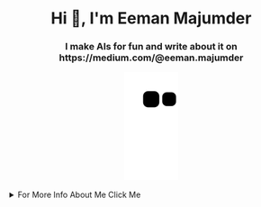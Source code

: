 <h1 align="center">Hi 👋, I'm Eeman Majumder</h1>
<h3 align="center">I make AIs for fun and write about it on https://medium.com/@eeman.majumder</h3>


<p align='center'><img src='https://raw.githubusercontent.com/eeman1113/eeman1113/output/github-contribution-grid-snake.svg'></p>
<details><summary>For More Info About Me Click Me</summary>

 <h1 align="center">Hey There 👋🏼</h1>
 <h2 align="center">Happy to see you here 😁</h2>


Welcome to my little corner of the internet! **I'm Eeman Majumder**, a self-proclaimed average nerd with a passion for Artificial Intelligence and Machine Learning. I'm currently pursuing my B.Tech degree in Computer Science with a specialization in AIML at VIT Bhopal, India.

I'm known for making some weird and interesting AI projects that have left my friends and family scratching their heads. But hey, that's what makes life fun, right? 😉

Now, let me tell you a bit about myself in a more down-to-earth way.

___

**Education 📚**
---------------

**<u><h3>VIT Bhopal, India</h3></u>**
B.Tech in Computer Science with specialisation In Artificial Intelligence and Machine Learning

**Grades** -  Work In Progress

**<u><h3>St.Arnold's School, Rourkela, Odisa, India</h3></u>**

**Grades:** 

**CBSE Boards Class 10**<EM>


<table><b><tr><th>Subject</th><th>Grades</th></tr></b>
<tr><td>English Comm.</td><td> A1</td></tr>
<tr><td>Hindi</td><td>C2</td></tr>
<tr><td>Maths</td><td>C1</td></tr>
<tr><td>Science</td><td>A2</td></tr>
<tr><td>SST</td><td>B1</td></tr>
<tr><td>Computer Science (IT)</td><td>AI</td></tr>
</table></EM>

**CBSE Boards Class 12**<EM>
<table><b><tr><th>Subject</th><th>Marks</th></tr></b>
<tr><td>English Core</td><td> 78</td></tr>
<tr><td>Maths</td><td>47</td></tr>
<tr><td>Physics</td><td>73</td></tr>
<tr><td>Chemistry</td><td>75</td></tr>
<tr><td>Computer Science</td><td>80</td></tr>
<tr><td>Physical Education</td><td>84</td></tr>
</table></EM>

___

**Skills 🤖**
---------

**<u><h3>Technical  🛠️</h3></u>**

**Programming Languages**<EM>
<table><b><tr><th>Languages</th><th>Efficency</th></tr></b>
<tr><td>Python</td><td>Advanced</td></tr>
<tr><td>Rust</td><td>Advanced</td></tr>
<tr><td>C++</td><td>Intermediate</td></tr>
<tr><td>C</td><td>Imtermedate</td></tr>
<tr><td>Java</td><td>Basic</td></tr>
<tr><td>R</td><td>Basic</td></tr>
</table></EM>

**Machine Learning and AI**<EM>
<table><b><tr><th>Topics</th><th>Proficiency Level</th></tr></b>
<tr><td>Machine Learning</td><td>Advanced</td></tr>
<tr><td>Deep Learning</td><td>Advanced</td></tr>
<tr><td>Natural Language Processing</td><td>Advanced</td></tr>
<tr><td>Computer Vision</td><td>Advanced</td></tr>
<tr><td>Data Science</td><td>Advanced</td></tr>
<tr><td>Big Data</td><td>Advanced</td></tr>
<tr><td>Reinforcement Learning</td><td>Advanced</td></tr>
<tr><td>Cybersecurity</td><td>Intermediate</td></tr>
<tr><td>Cryptography</td><td>Intermediate</td></tr>
<tr><td>Data Engineering</td><td>Intermediate</td></tr>
<tr><td>Blockchain</td><td>Basic</td></tr>
<tr><td>Web Development</td><td>Basic</td></tr>
</table></EM>

<u><h3>**Soft Skills 💬**</h3></u>

Communication <EM>

<ul>
<li>Effective verbal and written communication skills</li>
<li>Active listening</li>
<li>Presentation skills</li>
<li>Interpersonal skills</li>
<li>Conflict resolution</li>
</ul></EM>
Leadership<EM>

<ul>
<li>Team management</li>
<li>Mentoring and coaching</li>
<li>Delegation</li>
<li>Strategic thinking</li>
<li>Decision making</li>
</ul></EM>
Time Management<EM>

<ul>
<li>Prioritization</li>
<li>Effective task scheduling</li>
<li>Meeting deadlines</li>
<li>Organizational skills</li>
<li>Adaptability</li>
</ul></EM>
Problem Solving<EM>

<ul>
<li>Analytical thinking</li>
<li>Critical thinking</li>
<li>Creativity</li>
<li>Attention to detail</li>
<li>Decision making</li>
</ul></EM>
Collaboration<EM>

<ul>
<li>Teamwork</li>
<li>Flexibility</li>
<li>Open-mindedness</li>
<li>Empathy</li>
<li>Conflict resolution</li>
</ul></EM>

___

**Academic Projects**
---------


<em>**Street Dogs Detection And Management Artificial Intelligence - Web App**</em>
--------------------------------------------------
Aug 2022 - Oct 2022

Associated with Vellore Institute of Technology

<b><h3>Description Of This Project:</h3></b>

The "Dawg Detection" app is a web-based application designed for identifying the presence of dogs in a given image. The app utilizes the state-of-the-art YOLOv7 object detection algorithm to accurately detect the presence of dogs in images uploaded by users.

The app provides users with a simple and intuitive interface to upload an image, which is then processed using the YOLOv7 algorithm to detect the presence of dogs. The app then displays the image with bounding boxes around each detected dog, along with a count of the total number of dogs detected in the image.

In addition to identifying dogs in uploaded images, the app also uses geolocation services to plot the user's location on a map and provides an estimate of the total number of dog sightings reported around the world.

The app also includes a fun feature for users to click a button to trigger a shower of balloons to celebrate their successful use of the app.

Overall, the "Dawg Detection" app is a fun and useful tool for anyone looking to identify dogs in images and gain insight into dog sightings worldwide.

Link To Project: https://github.com/Eeman1113/Dawg

<em>**ML Based Career Councillor**</em>
--------------------------------------------------
Sep 2022 - Feb 2023

Associated with Vellore Institute of Technology

<b><h3>Description Of This Project:</h3></b>
The ML Based Career Counsellor is a Streamlit app that uses large language models to suggest job positions based on the user's skills. The app asks the user to enter their name, region, date of birth and select the skills they possess from a list of skills. It then generates a prompt using the user's selected skills and asks large language models to suggest ten job positions based on the user's skills.

The app uses the PIL library to create a report containing the user's name, selected skills, and the suggested job positions. The report is generated as an image and saved to the local file system.

Link To Project: https://github.com/Eeman1113/ML-BASED-CAREER-COUINCLER

___

**Personal Projects**
---------

**<u><h3>Associated With Medium</h3></u>**

<em>**Detection Of Covid19 Using Keras**</em>
--------------------------------------------------
Jan 2022 - Jan 2022

Link To Project: https://github.com/Eeman1113/detection-of-COVID-19-WITH-KERAS


<em>**AI to chat with my friends on WhatsApp**</em>
--------------------------------------------------
Jul 2020 - Jul 2020

Link To Project: 
https://medium.com/geekculture/i-made-an-ai-to-chats-with-my-friends-without-them-noticing-part-1-c9a6482a4d80

<em>**Text to Handwriting using AI**</em>
--------------------------------------------------
Feb 2022 - Feb 2022

Link To Project: https://github.com/Eeman1113/text-to-handwriting

<em>**Flappy Bird**</em>
--------------------------------------------------
Mar 2022 - Mar 2022

Link To Project: https://github.com/Eeman1113/Flappy_Bird

<em>**Chatbot in 15 Lines**</em>
--------------------------------------------------
Mar 2022 - Mar 2022

Link To Project: https://github.com/Eeman1113/Chatbot_in_15_lines_GPT-3

<em>**AI to generate ART**</em>
--------------------------------------------------
Mar 2022 - Mar 2022

Link To Project: https://github.com/Eeman1113/Generating-Art-using-AI

<em>**AI to Generate Anime Synopsis**</em>
--------------------------------------------------
Mar 2022 - Mar 2022

Link To Project: https://github.com/Eeman1113/Anime-Synopsis-Generator-With-Deep-Learning

<em>**AI to Generate Animations**</em>
--------------------------------------------------
Mar 2022 - Mar 2022

Link To Project: https://github.com/Eeman1113/Generating-Animation-By-An-AI

<em>**AI to Generate Animations**</em>
--------------------------------------------------
Mar 2022 - Mar 2022

Link To Project: https://github.com/Eeman1113/Generating-Animation-By-An-AI

<em>**Enhancing Images Using AI**</em>
--------------------------------------------------
Apr 2022 - Apr 2022

Link To Project: https://github.com/Eeman1113/Enahncing-Images-using-AI

<em>**Better Song Suggester Than Spotify**</em>
--------------------------------------------------
Apr 2022 - Apr 2022

Link To Project: https://github.com/Eeman1113/Better_Song_reccomendetar_than_spotify

<em>**AI to covert Python to natural language**</em>
--------------------------------------------------
Apr 2022 - Apr 2022

Link To Project: https://github.com/Eeman1113/Python_To_English

<em>**AI to attend my online classes**</em>
--------------------------------------------------
Apr 2022 - Apr 202

Link To Project: https://github.com/Eeman1113/AI_to_attend_my_online_classes

<em>**OCR For SBI Bank**</em>
--------------------------------------------------
May 2022 - May 2022

Link To Project: https://github.com/Eeman1113/OCR_for_SBI

<em>**Automating Mario Using Reinforcement Learning**</em>
--------------------------------------------------
May 2022 - May 2022

Link To Project: https://github.com/Eeman1113/Mario-RL-AI

<em>**AI that behaves like Chandler Bing**</em>
--------------------------------------------------
May 2022 - May 2022

Link To Project: https://github.com/Eeman1113/Chandler-Bing-Deep-Learning-AI

<em>**Large Scale Anomaly Detection**</em>
--------------------------------------------------
Jun 2022 - Jun 2022

<em>**Black and White Photos to colour**</em>
--------------------------------------------------
Jun 2022 - Jun 2022

Link To Project: https://github.com/Eeman1113/Black-and-white-to-colour-photos

<em>**AI to suggest what to cook every day to people**</em>
--------------------------------------------------
Jun 2022 - Jun 2022

Link To Project: https://github.com/Eeman1113/What-Should-I-make-Today



<em>**AI to change black and white videos to colour**</em>
--------------------------------------------------
Jun 2022 - Jun 2022

Link To Project: https://github.com/Eeman1113/black-and-white-videos-to-colour-

<em>**Custom NLP Model**</em>
--------------------------------------------------
Jul 2022 - Jul 2022

Link To Project: https://github.com/Eeman1113/AI-that-chats-with-my-friends-

<em>**AI to rate my AI projects**</em>
--------------------------------------------------
Jul 2022 - Jul 2022

Link To Project: https://github.com/Eeman1113/AI-to-rate-my-AI-projects-

<em>**AI to make weird Spotify playlists**</em>
--------------------------------------------------
Jul 2022 - Aug 2022

Link To Project: https://github.com/Eeman1113/AI-to-make-wierd-spotify-playlists-


<em>**AI that writes articles**</em>
--------------------------------------------------
Aug 2022 - Aug 2022

Link To Project: https://github.com/Eeman1113/AI-writes-Articles

<em>**AI that generates text from keywords**</em>
--------------------------------------------------
Aug 2022 - Aug 2022

Link To Project: https://github.com/Eeman1113/AI_to_generate_sentences_from_words

<em>**AI to send you newspapers from a randomly made up world**</em>
--------------------------------------------------
Sep 2022 - Sep 2022

Link To Project: https://github.com/Eeman1113/AI-to-send-you-newspapers-from-a-randomly-made-up-world.

<em>**Ansar Chan (◕ヮ◕) 解**</em>
--------------------------------------------------
Feb 2023 - Present

Description Of Project:

Have you ever had a list of questions that you needed to answer quickly? Maybe you're a teacher or a student preparing for an exam, or maybe you're just curious about a particular topic. Either way, answering a long list of questions can be a daunting task. Fortunately, there is a new tool that can help: Ansar Chan (◕ヮ◕) 解.

Ansar Chan (◕ヮ◕) 解 is a Streamlit app that uses OpenAI to generate answers to a list of questions. It takes an array of questions as input and generates an answer for each one using OpenAI's text-generation API. The app then displays the answers in a visually appealing format.

To use Ansar Chan (◕ヮ◕) 解, you first need to run the app on Streamlit. Once the app loads, enter an array of questions into the text input field and click "Enter". The app will use the OpenAI API to generate answers for each question and display them in a visually appealing format.

Link To Project: https://github.com/Eeman1113/Examinee_AI


**<u><h3>Associated with Analytics India Magazine</h3></u>**

<em>**AI to write like Chetan Bhagat**</em>
--------------------------------------------------
Feb 2023 - Present

Link To Project: https://github.com/Eeman1113/Chetan-Bhagat-AI


____

**Experience  📋**
---------

**Manuscripts.ai**<br>
----------------------------
**Lead AIML Engineer**<br>
June 2022 - Present (11 months) India<br>
https://manuscripts.ai/

**Omdena VIT Bhopal University Chapter**<br>
-------------------------------------------------
**President**<br>
January 2023 - Present (4 months)<br>
Bhopal, Madhya Pradesh, India<br>

**AI CLUB - VIT BHOPAL University** <br>
---------------------------------
1 year 2 months <br>
**Core Member** <br>
March 2022 - Present (1 year 2 months) <br>
Vit Bhopal, Sehore, Madhya Pradesh, India <br>
Working in the Core Team of AI Club VIT Bhopal <br>

**Operations Manager** <br>
August 2022 - January 2023 (6 months) India <br>

**Medium**<br>
----------------------
**Medium Educational Article Writer (AIML related)**<br>
January 2022 - Present (1 year 4 months)<br>
India<br>
AIMl teaching articles on how to Integrate different AI<br> for different scenarios.<br>

**EduMettle**<br>
------------------
**Board Member**<br>
January 2020 - Present (3 years 4 months) India<br>

**Analytics India Magazine**<br>
---------------------
**AIML Author**<br>
May 2022 - January 2023 (9 months) India<br>

**KnowledgeHut upGrad**<br>
-------------------------------
**Technical Writer**<br>
May 2022 - June 2022 (2 months) <br>
India<br>

___

**Volunteering**
---------

>**AI CLUB - VIT BHOPAL University**<br>

**Mentor**<br>
I mentored in a hackathon called "HackExchange"<br>


>**AI CLUB - VIT BHOPAL University**<br>

**Speaker**<br>
I was the speaker for the event called “The Yolo Bootcamp”. 

>**AI CLUB - VIT BHOPAL University**<br>

**Speaker**<br>
I spoke in the event called "The AI Breakdown"

>**AI CLUB - VIT BHOPAL University**<br>

**Speaker**<br>
I spoke for the event called "chAI Pe Charcha"

>**Bit By Bit Club**<br>

**Speaker**<br>
I was the speaker for the event “The AI Charcha”.<BR>
Link to the event: https://youtu.be/TC8iSYiSksI

>**Google**<br>

**Google Cloud Innovator**<br>
Nov 2022 - Present · 6 mosNov 2022 - Present · 6 mos<br>
Education

___

**Achivements 🏆**
---------
Competitve Coding

1. Qualified for Google Code Jam 2020
2. Ranked over top 25% in Google Kickstart 2020
3. Ranked over top 25% in Google Kickstart 2021
4. Ranked over top 10% in Google Kickstart Round - 1
5. 6 Star in hackerrank for problem solving
6. 5 star in hackerrank for python
7. Official writer at AIM
8. Official contribution in the making of YOLO V5
9. Official contribution on The Algorithms

Leadership 
1. Lead at Omdena VITB Chapter 
2. Lead AIML engineer at Manuscripts.ai
3. Operations Manager at AI Club VITB 
4. Public Speaker For VITB University

Articles & Publication
1. Worked For Analytics India Magazine (a.k.a Analytics Vidya Magazine) as a Techincal Writer 
2. Working as a Technical AIML based writer in Medium with over 16,000 views and 600+ followers
3. Recognised By Mr. Chetan Bhagat for my works on an AI that writes like him.

___

**Languages**
---------

<table><tr><th>Language</th><th>Proficiency</th></tr>
<tr><td>English</td><td>Speak And Write</td></tr>
<tr><td>Hindi</td><td>Speak and Write</td></tr>
<tr><td>Odia</td><td>Speak and Write</td></tr>
<tr><td>Bengali</td><td>Speak</td></tr>
</table>

___

**Contact Me 📞**
---------

Email Offical - eeman.majumder.offical@gmail.com<br>
Email Personal -  eeman.majumder@gmail.com<br>
Linkedin - https://www.linkedin.com/in/eeman-majumder-2184331a2/<br>
Twitter - https://twitter.com/EemanMajumder
___

<h2 align="center">Thanks For Visiting 😁</h2>
</details>

